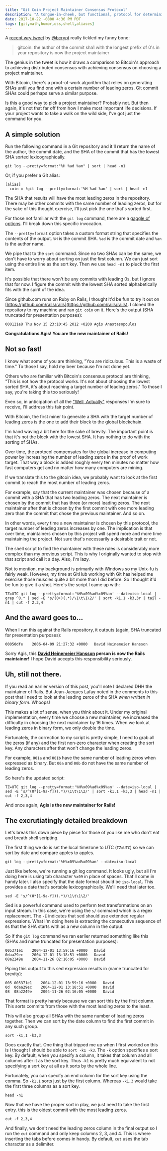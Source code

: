```yaml
---
title: "Git Coin Project Maintainer Consensus Protocol"
description: "A tongue-in-cheek, but functional, protocol for determining an OSS project maintainer based on a distributed consensus algorithm."
date: 2017-10-22 -0800 4:36 PM PDT
tags: [git,math,humor,oss,shell,aliases]
---
```


A [recent wry tweet](https://twitter.com/bcrypt/status/918222753500508160) by [@bcrypt](https://twitter.com/bcrypt/) really tickled my funny bone:

> gitcoin: the author of the commit sha1 with the longest prefix of 0's in your repository is now the project maintainer

The genius in the tweet is how it draws a comparison to Bitcoin's approach to achieving distributed consensus with achieving consensus on choosing a project maintainer.

With Bitcoin, there's a proof-of-work algorithm that relies on generating SHAs until you find one with a certain number of leading zeros. Git commit SHAs could perhaps serve a similar purpose.

Is this a good way to pick a project maintainer? Probably not. But then again, it's not that far off from how I make most important life decisions. If your project wants to take a walk on the wild side, I've got just the command for you.

## A simple solution

Run the following command in a Git repository and it'll return the name of the author, the commit date, and the SHA of the commit that has the lowest SHA sorted lexicographically.

```
git log --pretty=format:"%H %ad %an" | sort | head -n1
```

Or, if you prefer a Git alias:

```
[alias]
  coin = !git log --pretty=format:'%H %ad %an' | sort | head -n1
```

The SHA that results will have the most leading zeros in the repository. There may be other commits with the same number of leading zeros, but for the sake of this thought exercise, I'll just pick the one that's sorted first.

For those not familiar with the `git log` command, there are a [gaggle of options](https://git-scm.com/docs/git-log). I'll break down this specific invocation.

The `--pretty=format` option takes a custom format string that specifies the contents of the output. `%H` is the commit SHA. `%ad` is the commit date and `%an` is the author name.

We pipe that to the `sort` command. Since no two SHAs can be the same, we don't have to worry about sorting on just the first column. We can just sort using the entire line as the sort key. Then we use `head -n1` to pluck the first item.

It's possible that there won't be any commits with leading 0s, but I ignore that for now. I figure the commit with the lowest SHA sorted alphabetically fits with the spirit of the idea.

Since github.com runs on Ruby on Rails, I thought it'd be fun to try it out on [https://github.com/rails/rails](https://github.com/rails/rails). I cloned the repository to my machine and ran `git coin` on it. Here's the output (SHA truncated for presentation purposes):

```
000121e8 Thu Nov 15 23:10:45 2012 +0200 Agis Anastasopoulos
```

__Congratulations Agis! You are the new maintainer of Rails!__

## Not so fast!

I know what some of you are thinking, "You are ridiculous. This is a waste of time." To those I say, hold my beer because I'm not done yet.

Others who are familiar with Bitcoin's consensus protocol are thinking, "This is not how the protocol works. It's not about choosing the lowest sorted SHA, it's about reaching a target number of leading zeros." To those I say, you're taking this too seriously!

Even so, in anticipation of all the ["Well, Actually"](http://tirania.org/blog/archive/2011/Feb-17.html) responses I'm sure to receive, I'll address this fair point.

With Bitcoin, the first miner to generate a SHA with the target number of leading zeros is the one to add their block to the global blockchain.

I'm hand waving a bit here for the sake of brevity. The important point is that it's not the block with the lowest SHA. It has nothing to do with the sorting of SHAs.

Over time, the protocol compensates for the global increase in computing power by increasing the number of leading zeros in the proof of work target. That way a block is added roughly every ten minutes no matter how fast computers get and no matter how many computers are mining.

If we translate this to the gitcoin idea, we probably want to look at the first commit to reach the most number of leading zeros.

For example, say that the current maintainer was chosen because of a commit with a SHA that has two leading zeros. The next maintainer is chosen by the commit that has three (or more) leading zeros. The next maintainer after that is chosen by the first commit with one more leading zero than the commit that chose the previous maintainer. And so on.

In other words, every time a new maintainer is chosen by this protocol, the target number of leading zeros increases by one. The implication is that over time, maintainers chosen by this project will spend more and more time maintaining the project. Not sure that's necessarily a desirable trait or not.

The shell script to find the maintainer with these rules is considerably more complex than my previous script. This is why I originally wanted to stop with that script and call it a day. Also, I'm lazy.

Not to mention, my background is primarily with Windows so my Unix-fu is fairly weak. However, my time at GitHub working with Git has helped me exercise those muscles quite a bit more than I did before. So I thought it'd be fun to give it a shot. Here's the script I came up with:

`TZ=UTC git log --pretty=format:'%H%x09%ad%x09%an' --date=iso-local | grep ^0.* | sed -E 's/(0+)(.*)/\1\t\1\2/' | sort -k1,1 -k3,3r | tail -n1 | cut -f 2,3,4`

## And the award goes to...

When I run this against the Rails repository, it outputs (again, SHA truncated for presentation purposes):

```
00050dfe	2006-04-09 21:27:32 +0000	David Heinemeier Hansson
```
Sorry Agis, this __[David Heinemeier Hansson](http://david.heinemeierhansson.com/) person is now the Rails maintainer!__ I hope David accepts this responsibility seriously.

## Uh, still not there.

If you read an earlier version of this post, you'll note I declared DHH the maintainer of Rails. But Jean-Jacques Lafay noted in the comments to this post that I need to look at the leading zeros of the SHA _when written in binary form_. Whoops!

This makes a lot of sense, when you think about it. Under my original implementation, every time we choose a new maintainer, we increased the difficulty in choosing the next maintainer by 16 times. When we look at leading zeros in binary form, we only double the time.

Fortunately, the correction to my script is pretty simple, I need to grab all the zeros (if any) and the first non-zero character when creating the sort key. Any characters after that won't change the leading zeros.

For example, `001a` and `001b` have the same number of leading zeros when expressed as binary. But `00a` and `00b` do not have the same number of leading zeros.

So here's the updated script:

`TZ=UTC git log --pretty=format:'%H%x09%ad%x09%an' --date=iso-local | sed -E 's/^(0*[1-9a-f])(.*)/\1\t\1\2/' | sort -k1,1 -k3,3 | head -n1 | cut -f 2,3,4`

And once again, __Agis is the new maintainer for Rails!__ 

## The excrutiatingly detailed breakdown

Let's break this down piece by piece for those of you like me who don't eat and breath shell scripting.

The first thing we do is set the local timezone to UTC (`TZ=UTC`) so we can sort by date and compare apples to apples.

`git log --pretty=format:'%H%x09%ad%x09%an' --date=iso-local`

Just like before, we're running a git log command. It looks ugly, but all I'm doing here is using tab character `%x09` in place of spaces. That'll come
in handy later. I also specify that the date format should be `iso-local`. This provides a date that's sortable lexicographically. We'll need that later too.

`sed -E 's/^(0*[1-9a-f])(.*)/\1\t\1\2/'`

Sed is a powerful command used to perform text transformations on an input stream. In this case, we're using the `s/` command which is a regex replacement. The `-E` indicates that sed should use extended regular expressions. What I'm doing here is extracting the consecutive sequence of `0`s that the SHA starts with as a new column in the output.

So if the `git log` command we ran earlier returned something like this (SHAs and name truncated for presentation purposes):

```
005371e1	2004-12-01 13:59:16 +0000	David
0daa29ec	2004-12-01 13:18:51 +0000	David
08a2249e	2004-11-26 02:16:05 +0000	David
```

Piping this output to this sed expression results in (name truncated for brevity):

```
005	005371e1	2004-12-01 13:59:16 +0000	David
0d	0daa29ec	2004-12-01 13:18:51 +0000	David
08	08a2249e	2004-11-26 02:16:05 +0000	David
```

That format is pretty handy because we can sort this by the first column. This sorts commits from those with the most leading zeros to the least.

This will also group all SHAs with the same number of leading zeros together. Then we can sort by the date column to find the first commit in any such group.

`sort -k1,1 -k3,3`

Does exactly that. One thing that tripped me up when I first worked on this is I thought I should be able to `sort -k1 -k3`. The `-k` option specifies a sort key. By default, when you specify a column, it takes that column and all columns after it as the sort key. Thus `-k1` is pretty much equivalent to not specifying a sort key at all as it sorts by the whole line.

Fortunately, you can specify an end column for the sort key using the comma. So `-k1,1` sorts just by the first column. Whereas `-k1,3` would take the first three columns as a sort key.

`head -n1`

Now that we have the proper sort in play, we just need to take the first entry. this is the oldest commit with the most leading zeros.

`cut -f 2,3,4`

And finally, we don't need the leading zeros column in the final output so I run the `cut` command and only keep columns 2, 3, and 4. This is where inserting the tabs before comes in handy. By default, `cut` uses the tab character as a delimiter.

